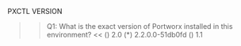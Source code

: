 PXCTL VERSION

>>Q1: What is the exact version of Portworx installed in this environment? << 
() 2.0 
(*) 2.2.0.0-51db0fd
() 1.1
